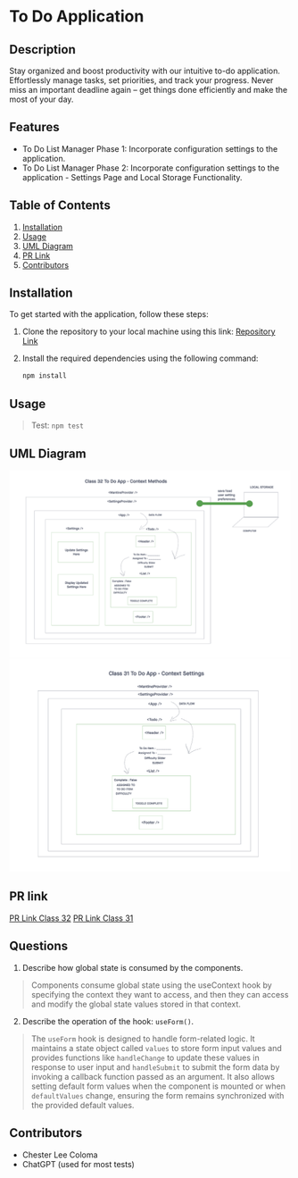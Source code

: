 # To Do Application

## Description

Stay organized and boost productivity with our intuitive to-do application. Effortlessly manage tasks, set priorities, and track your progress. Never miss an important deadline again – get things done efficiently and make the most of your day.

## Features

- To Do List Manager Phase 1: Incorporate configuration settings to the application.
- To Do List Manager Phase 2: Incorporate configuration settings to the application - Settings Page and Local Storage Functionality.


## Table of Contents

1. [Installation](#installation)
2. [Usage](#usage)
3. [UML Diagram](#uml-diagram)
4. [PR Link](#pr-link)
5. [Contributors](#contributors)

## Installation

To get started with the application, follow these steps:

1. Clone the repository to your local machine using this link: [Repository Link](https://github.com/cleecoloma/todo-app)
2. Install the required dependencies using the following command:

   ```bash
   npm install
   ```

## Usage

> Test: `npm test`

## UML Diagram
![UML Diagram Class 32 To Do App Context Settings](./public/images/todo-app-context-methods.png)
![UML Diagram Class 31 To Do App Context Settings](./public/images/todo-app-context-settings.png)

## PR link
[PR Link Class 32](https://github.com/cleecoloma/todo-app/pull/2)
[PR Link Class 31](https://github.com/cleecoloma/todo-app/pull/1)

## Questions
1. Describe how global state is consumed by the components.
> Components consume global state using the useContext hook by specifying the context they want to access, and then they can access and modify the global state values stored in that context.
2. Describe the operation of the hook: `useForm()`.
> The `useForm` hook is designed to handle form-related logic. It maintains a state object called `values` to store form input values and provides functions like `handleChange` to update these values in response to user input and `handleSubmit` to submit the form data by invoking a callback function passed as an argument. It also allows setting default form values when the component is mounted or when `defaultValues` change, ensuring the form remains synchronized with the provided default values.

## Contributors
* Chester Lee Coloma
* ChatGPT (used for most tests)
